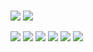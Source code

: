 ### 
<!-- ![Anurag's GitHub stats](https://github-readme-stats.vercel.app/api?username=ha-ja&show_icons=true&theme=transparent) -->

![](https://img.shields.io/badge/OS-Linux-informational?style=flat&logo=linux&logoColor=white&color=2bbc8a)
![](https://img.shields.io/badge/FreeBSD-informational?style=flat&logo=freebsd&logoColor=white&color=AB2B28)

![](https://img.shields.io/badge/Java-informational?style=flat&logo=java&logoColor=white&color=007396)
![](https://img.shields.io/badge/Python-informational?style=flat&logo=python&logoColor=white&color=3776AB)
![](https://img.shields.io/badge/Swift-informational?style=flat&logo=swift&logoColor=white&color=F05138)
![](https://img.shields.io/badge/C++-informational?style=flat&logo=cplusplus&logoColor=white&color=00599C)
![](https://img.shields.io/badge/Assembler-informational?style=flat&logo=chip&logoColor=white&color=007ACC)
![](https://img.shields.io/badge/Bash-informational?style=flat&logo=gnu-bash&logoColor=white&color=4EAA25)

<!--
**ha-ja/ha-ja** is a ✨ _special_ ✨ repository because its `README.md` (this file) appears on your GitHub profile.

Here are some ideas to get you started:

- 🔭 I’m currently working on ...
- 🌱 I’m currently learning ...
- 👯 I’m looking to collaborate on ...
- 🤔 I’m looking for help with ...
- 💬 Ask me about ...
- 📫 How to reach me: ...
- 😄 Pronouns: ...
- ⚡ Fun fact: ...
-->
